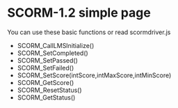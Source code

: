 # SCORM-1.2 simple page 

You can use these basic functions or read scormdriver.js

- SCORM_CallLMSInitialize()
- SCORM_SetCompleted()
- SCORM_SetPassed()
- SCORM_SetFailed()
- SCORM_SetScore(intScore,intMaxScore,intMinScore)
- SCORM_GetScore()
- SCORM_ResetStatus()
- SCORM_GetStatus()
